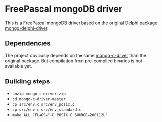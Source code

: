 FreePascal mongoDB driver
======
This is a FreePascal mongoDB driver based on the original Delphi package [mongo-delphi-driver](https://github.com/gerald-lindsly/mongo-delphi-driver).

## Dependencies

The project obviously depends on the same [mongo-c-driver](https://github.com/mongodb/mongo-c-driver/tree/1.7.0-rc0) than the original package. But compilation from pre-compiled binaries is not available yet.

## Building steps

* `unzip mongo-c-driver.zip`
* `cd mongo-c-driver-master`
* `cp src/env.c src/env_posix.c`
* `cp src/env.c src/env_standard.c`
* `make ALL_CFLAGS="-D_POSIX_C_SOURCE=200112L"`
